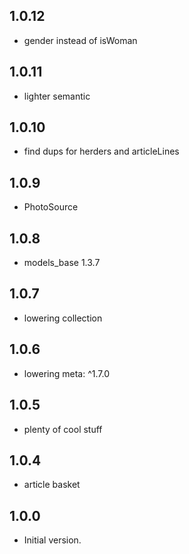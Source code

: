 ## 1.0.12

- gender instead of isWoman

## 1.0.11

- lighter semantic

## 1.0.10

- find dups for herders and articleLines

## 1.0.9

- PhotoSource

## 1.0.8

- models_base 1.3.7

## 1.0.7

- lowering collection

## 1.0.6

- lowering meta: ^1.7.0

## 1.0.5

- plenty of cool stuff

## 1.0.4

- article basket

## 1.0.0

- Initial version.
